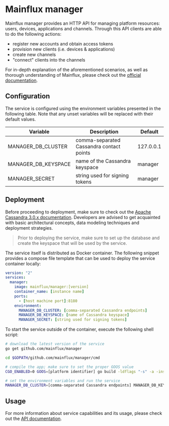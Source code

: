# Mainflux manager

Mainflux manager provides an HTTP API for managing platform resources: users,
devices, applications and channels. Through this API clients are able to do
the following actions:

- register new accounts and obtain access tokens
- provision new clients (i.e. devices & applications)
- create new channels
- "connect" clients into the channels

For in-depth explanation of the aforementioned scenarios, as well as thorough
understanding of Mainflux, please check out the [official documentation][doc].

## Configuration

The service is configured using the environment variables presented in the
following table. Note that any unset variables will be replaced with their
default values.

| Variable            | Description                              | Default   |
|---------------------|------------------------------------------|-----------|
| MANAGER_DB_CLUSTER  | comma-separated Cassandra contact points | 127.0.0.1 |
| MANAGER_DB_KEYSPACE | name of the Cassandra keyspace           | manager   |
| MANAGER_SECRET      | string used for signing tokens           | manager   |

## Deployment

Before proceeding to deployment, make sure to check out the [Apache Cassandra 3.0.x
documentation][www:cassandra]. Developers are advised to get acquainted with
basic architectural concepts, data modeling techniques and deployment strategies.

> Prior to deploying the service, make sure to set up the database and create
the keyspace that will be used by the service.

The service itself is distributed as Docker container. The following snippet
provides a compose file template that can be used to deploy the service container
locally:

```yaml
version: "2"
services:
  manager:
    image: mainflux/manager:[version]
    container_name: [instance name]
    ports:
      - [host machine port]:8180
    environment:
      MANAGER_DB_CLUSTER: [comma-separated Cassandra endpoints]
      MANAGER_DB_KEYSPACE: [name of Cassandra keyspace]
      MANAGER_SECRET: [string used for signing tokens]
```

To start the service outside of the container, execute the following shell script:

```bash
# download the latest version of the service
go get github.com/mainflux/manager

cd $GOPATH/github.com/mainflux/manager/cmd

# compile the app; make sure to set the proper GOOS value
CGO_ENABLED=0 GOOS=[platform identifier] go build -ldflags "-s" -a -installsuffix cgo -o app

# set the environment variables and run the service
MANAGER_DB_CLUSTER=[comma-separated Cassandra endpoints] MANAGER_DB_KEYSPACE=[name of Cassandra keyspace] MANAGER_SECRET=[string used for signing tokens] app
```

## Usage

For more information about service capabilities and its usage, please check out
the [API documentation](swagger.yaml).

[doc]: http://mainflux.readthedocs.io
[www:cassandra]: http://docs.datastax.com
